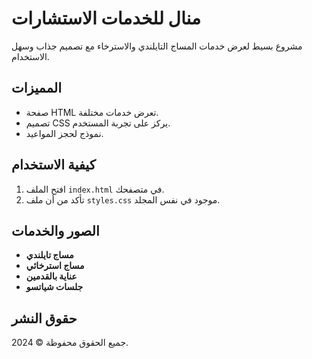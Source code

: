 # منال للخدمات الاستشارات 

مشروع بسيط لعرض خدمات المساج التايلندي والاسترخاء مع تصميم جذاب وسهل الاستخدام.

## المميزات
- صفحة HTML تعرض خدمات مختلفة.
- تصميم CSS يركز على تجربة المستخدم.
- نموذج لحجز المواعيد.

## كيفية الاستخدام
1. افتح الملف `index.html` في متصفحك.
2. تأكد من أن ملف `styles.css` موجود في نفس المجلد.

## الصور والخدمات
- **مساج تايلندي**
- **مساج استرخائي**
- **عناية بالقدمين**
- **جلسات شياتسو**

## حقوق النشر
جميع الحقوق محفوظة © 2024.
